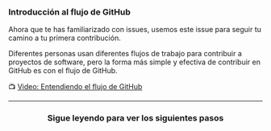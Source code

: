 ### Introducción al flujo de GitHub

Ahora que te has familiarizado con issues, usemos este issue para seguir tu camino a tu primera contribución.

Diferentes personas usan diferentes flujos de trabajo para contribuir a proyectos de software, pero la forma más simple y efectiva de contribuir en GitHub es con el flujo de GitHub.

:tv: [Video: Entendiendo el flujo de GitHub](https://www.youtube.com/watch?v=PBI2Rz-ZOxU)

<hr>
<h3 align="center">Sigue leyendo para ver los siguientes pasos</h3>
